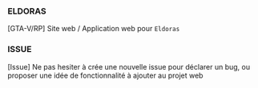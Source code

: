 ### ELDORAS
[GTA-V/RP] Site web / Application web pour `Eldoras`

### ISSUE
[Issue] Ne pas hesiter à crée une nouvelle issue pour déclarer un bug, ou proposer une idée de fonctionnalité à ajouter au projet web